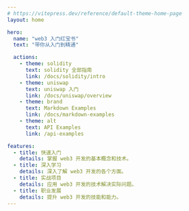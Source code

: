 ```yaml
---
# https://vitepress.dev/reference/default-theme-home-page
layout: home

hero:
  name: "web3 入门红宝书"
  text: "带你从入门到精通"

  actions:
    - theme: solidity
      text: solidity 全部指南
      link: /docs/solidity/intro
    - theme: uniswap
      text: uniswap 入门
      link: /docs/uniswap/overview
    - theme: brand
      text: Markdown Examples
      link: /docs/markdown-examples
    - theme: alt
      text: API Examples
      link: /api-examples

features:
  - title: 快速入门
    details: 掌握 web3 开发的基本概念和技术。
  - title: 深入学习
    details: 深入了解 web3 开发的各个方面。
  - title: 实战项目
    details: 应用 web3 开发的技术解决实际问题。
  - title: 职业发展
    details: 提升 web3 开发的技能和能力。
---
```


